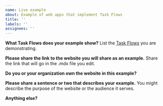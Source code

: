 ```yaml
---
name: Live example
about: Example of web apps that implement Task Flows
title: ''
labels: ''
assignees: ''
---
```


**What Task Flows does your example show?**
List the [Task Flows](https://strudel.science/design-system/task-flows/overview/) you are demonstrating.

**Please share the link to the website you will share as an example.**
Share the link that will go in the .mdx file you edit.

**Do you or your organization own the website in this example?**

**Please share a sentence or two that describes your example.**
You might describe the purpose of the website or the audience it serves.

**Anything else?**
